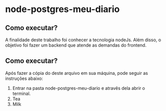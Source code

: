 # node-postgres-meu-diario
<h2>Como executar?</h2>
<p>A finalidade deste trabalho foi conhecer a tecnologia nodeJs. Além disso, o objetivo foi fazer um backend que atende as demandas do frontend.</p>
<h2>Como executar?</h2>
<p>Após fazer a cópia do deste arquivo em sua máquina, pode seguir as instruções abaixo:</p>
<ol>
  <li>Entrar na pasta node-postgres-meu-diario e atravês dela abrir o terminal.</li>
  <li>Tea</li>
  <li>Milk</li>
</ol>

